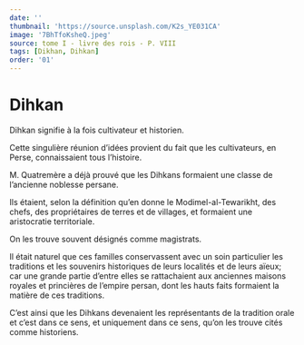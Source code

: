 ```yaml
---
date: ''
thumbnail: 'https://source.unsplash.com/K2s_YE031CA'
image: '7BhTfoKsheQ.jpeg'
source: tome I - livre des rois - P. VIII
tags: [Dikhan, Dihkan]
order: '01'
---
```


# Dihkan

Dihkan signifie à la fois cultivateur et historien.

Cette singulière réunion d’idées provient du fait que les cultivateurs, en Perse, connaissaient tous l’histoire.

M. Quatremère a déjà prouvé que les Dihkans formaient une classe de l’ancienne noblesse persane.

Ils étaient, selon la définition qu’en donne le Modimel-al-Tewarikht, des chefs, des propriétaires de terres et de villages, et formaient une aristocratie territoriale.

On les trouve souvent désignés comme magistrats.

Il était naturel que ces familles conservassent avec un soin particulier les traditions et les souvenirs historiques de leurs localités et de leurs aïeux; car une grande partie d’entre elles se rattachaient aux anciennes maisons royales et princières de l’empire persan, dont les hauts faits formaient la matière de ces traditions.

C’est ainsi que les Dihkans devenaient les représentants de la tradition orale et c’est dans ce sens, et uniquement dans ce sens, qu’on les trouve cités comme historiens.

